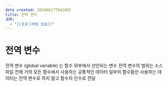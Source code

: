 ```yaml
---
date created: 20240617T041802
title: 전역 변수
과목:
  - "[[프로그래밍 입문]]"
---
```


# 전역 변수

전역 변수 (global variable) 는 함수 외부에서 선언되는 변수
전역 변수의 범위는 소스 파일 전체
거의 모든 함수에서 사용하는 공통적인 데이터
일부의 함수들만 사용하는 데이터는 전역 변수로 하지 말고 함수의 인수로 전달
